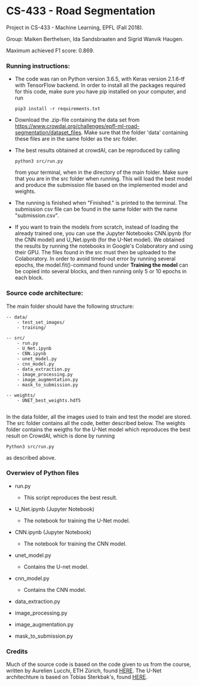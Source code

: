 # CS-433 - Road Segmentation
Project in CS-433 - Machine Learning, EPFL (Fall 2018).

Group: Maiken Berthelsen, Ida Sandsbraaten and Sigrid Wanvik Haugen.

Maximum achieved F1 score: 0.869.



### Running instructions:

- The code was ran on Python version 3.6.5, with Keras version 2.1.6-tf with TensorFlow backend. In order to install all the packages required for this code, make sure you have pip installed on your computer, and run

	```
	pip3 install -r requirements.txt
	```


- Download the .zip-file containing the data set from https://www.crowdai.org/challenges/epfl-ml-road-segmentation/dataset_files. Make sure that the folder 'data' containing these files are in the same folder as the src folder.

- The best results obtained at crowdAI, can be reproduced by calling 
	```
	python3 src/run.py
	```
	from your terminal, when in the directory of the main folder. Make sure that you are in the src folder when running. 	This will load the best model and produce the submission file based on the implemented model and weights.

- The running is finished when "Finished." is printed to the terminal. The submission csv file can be found in the same folder with the name "submission.csv".

- If you want to train the models from scratch, instead of loading the already trained one, you can use the Jupyter Notebooks CNN.ipynb (for the CNN model) and U_Net.ipynb (for the U-Net model). We obtained the results by running the notebooks in Google's Colaboratory and using their GPU. The files found in the src must then be uploaded to the Colaboratory. In order to avoid timed-out error by running several epochs, the model.fit()-command found under **Training the model** can be copied into several blocks, and then running only 5 or 10 epochs in each block.




### Source code architecture:
The main folder should have the following structure:

```
-- data/
	- test_set_images/
	- training/

-- src/
	- run.py 
	- U_Net.ipynb 
	- CNN.ipynb
	- unet_model.py
	- cnn_model.py 
	- data_extraction.py
	- image_processing.py
	- image_augmentation.py
	- mask_to_submission.py

-- weights/
	- UNET_best_weights.hdf5
	
```

In the data folder, all the images used to train and test the model are stored. The src folder contains all the code, better described below. The weights folder contains the weigths for the U-Net model which reproduces the best result on CrowdAI, which is done by running 

```
Python3 src/run.py
```
as described above.



### Overwiev of Python files

* run.py 

	- This script reproduces the best result.
	
* U_Net.ipynb (Jupyter Notebook)

	- The notebook for training the U-Net model.


* CNN.ipynb (Jupyter Notebook)

	- The notebook for training the CNN model.
	
	
* unet_model.py

	- Contains the U-net model.


* cnn_model.py

	- Contains the CNN model.


* data_extraction.py


* image_processing.py


* image_augmentation.py
	
	
* mask_to_submission.py

	

### Credits

Much of the source code is based on the code given to us from the course, written by Aurelien Lucchi, ETH Zürich, found [HERE](https://github.com/epfml/ML_course/blob/master/projects/project2/project_road_segmentation/tf_aerial_images.py). The U-Net architechture is based on Tobias Sterkbak's, found [HERE](https://www.depends-on-the-definition.com/unet-keras-segmenting-images/).
